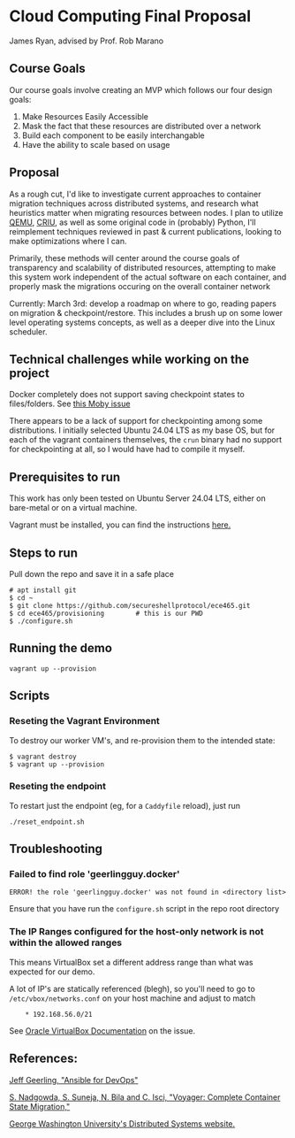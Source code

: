 # Cloud Computing Final Proposal
James Ryan, advised by Prof. Rob Marano

## Course Goals

Our course goals involve creating an MVP which follows our four design goals:

1. Make Resources Easily Accessible
2. Mask the fact that these resources are distributed over a network
3. Build each component to be easily interchangable
4. Have the ability to scale based on usage

## Proposal

As a rough cut, 
I'd like to investigate current approaches to container migration techniques 
across distributed systems, and research what heuristics matter when migrating
resources between nodes. I plan to utilize [QEMU](https://www.qemu.org/), [CRIU](https://criu.org/Main_Page),
as well as some original code in (probably) Python, I'll reimplement techniques
 reviewed in past & current publications, looking to make optimizations where I
 can.

Primarily, these methods will center around the course goals of transparency 
and scalability of distributed resources, attempting to make this system work 
independent of the actual software on each container, and properly mask the 
migrations occuring on the overall container network

Currently:
March 3rd: develop a roadmap on where to go, reading papers on migration & 
checkpoint/restore. This includes a brush up on some lower level operating 
systems concepts, as well as a deeper dive into the Linux scheduler.

## Technical challenges while working on the project

Docker completely does not support saving checkpoint states to files/folders.
See [this Moby issue](https://github.com/moby/moby/issues/37344)

There appears to be a lack of support for checkpointing among some
distributions. I initially selected Ubuntu 24.04 LTS as my base OS, but for each
of the vagrant containers themselves, the `crun` binary had no support for
checkpointing at all, so I would have had to compile it myself.

## Prerequisites to run

This work has only been tested on Ubuntu Server 24.04 LTS, either on bare-metal
or on a virtual machine.

Vagrant must be installed, you can find the instructions
[here.](https://developer.hashicorp.com/vagrant/install)

## Steps to run

Pull down the repo and save it in a safe place
```
# apt install git
$ cd ~
$ git clone https://github.com/secureshellprotocol/ece465.git
$ cd ece465/provisioning        # this is our PWD
$ ./configure.sh
```

## Running the demo

```
vagrant up --provision
```

## Scripts 

### Reseting the Vagrant Environment

To destroy our worker VM's, and re-provision them to the intended state:
```
$ vagrant destroy
$ vagrant up --provision
```

### Reseting the endpoint

To restart just the endpoint (eg, for a `Caddyfile` reload), just run
```
./reset_endpoint.sh
```

## Troubleshooting

### Failed to find role 'geerlingguy.docker'

```
ERROR! the role 'geerlingguy.docker' was not found in <directory list>
```

Ensure that you have run the `configure.sh` script in the repo root directory

### The IP Ranges configured for the host-only network is not within the allowed ranges

This means VirtualBox set a different address range than what was expected for
our demo.

A lot of IP's are statically referenced (blegh), so you'll need to go to
`/etc/vbox/networks.conf` on your host machine and adjust to match
```
    * 192.168.56.0/21
```

See [Oracle VirtualBox
Documentation](https://www.virtualbox.org/manual/ch06.html#network_hostonly) on
the issue.

## References:

[Jeff Geerling, "Ansible for DevOps"](https://www.ansiblefordevops.com/)

[S. Nadgowda, S. Suneja, N. Bila and C. Isci, "Voyager: Complete Container State
Migration,"](https://ieeexplore.ieee.org/abstract/document/7980161)

[George Washington University's Distributed Systems website.](https://gwdistsys20.github.io/project/#milestone-1-select-a-topic)


